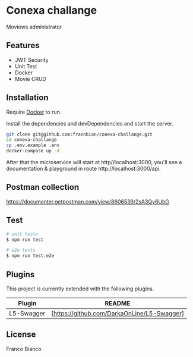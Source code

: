 # Conexa challange

Moviews administrator

## Features

- JWT Security
- Unit Test
- Docker
- Movie CRUD

## Installation

Require [Docker](https://www.docker.com/) to run.

Install the dependencies and devDependencies and start the server.

```sh
git clone git@github.com:frannbian/conexa-challange.git
cd conexa-challange
cp .env.example .env
docker-compose up -d

```
After that the microservice will start at http//localhost:3000, you'll see a documentation & playground in route http://localhost:3000/api.


## Postman collection
https://documenter.getpostman.com/view/8606539/2sA3Qy6UbG

## Test

```bash
# unit tests
$ npm run test

# e2e tests
$ npm run test:e2e

```
## Plugins

This project is currently extended with the following plugins.

| Plugin | README |
| ------ | ------ |
| L5-Swagger | [https://github.com/DarkaOnLine/L5-Swagger] |

## License

Franco Bianco